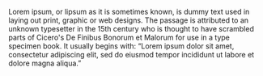 Lorem ipsum, or lipsum as it is sometimes known, is dummy text used in 
laying out print, graphic or web designs. The passage is attributed to 
an unknown typesetter in the 15th century who is thought to have 
scrambled parts of Cicero's De Finibus Bonorum et Malorum for use in a 
type specimen book. It usually begins with:
“Lorem ipsum dolor sit amet, consectetur adipiscing elit, sed do eiusmod 
tempor incididunt ut labore et dolore magna aliqua.”